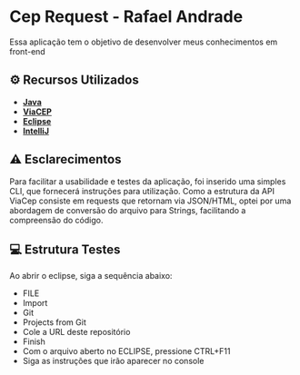 # Cep Request - Rafael Andrade

Essa aplicação tem o objetivo de desenvolver meus conhecimentos em front-end

## ⚙️ Recursos Utilizados 

* **[Java](https://dev.java/)**
* **[ViaCEP](https://viacep.com.br/)**
* **[Eclipse](https://www.eclipse.org/downloads/)**
* **[IntelliJ](https://www.jetbrains.com/pt-br/idea/download/#section=windows)**


## ⚠️ Esclarecimentos

Para facilitar a usabilidade e testes da aplicação, foi inserido uma simples CLI, que fornecerá instruções para utilização.
Como a estrutura da API ViaCep consiste em requests que retornam via JSON/HTML, optei por uma abordagem de conversão do arquivo para Strings, facilitando a compreensão do código.

## 💻 Estrutura Testes

Ao abrir o eclipse, siga a sequência abaixo:
* FILE 
* Import 
* Git
* Projects from Git
* Cole a URL deste repositório
* Finish
* Com o arquivo aberto no ECLIPSE, pressione CTRL+F11
* Siga as instruções que irão aparecer no console


